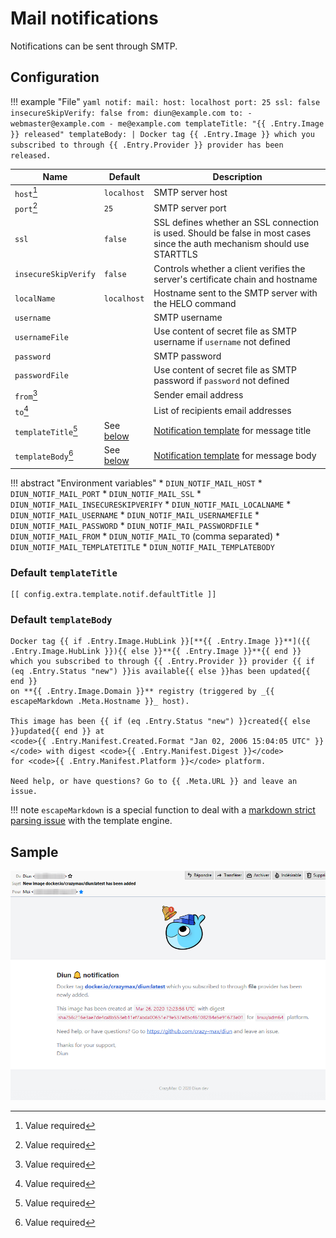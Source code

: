 # Mail notifications

Notifications can be sent through SMTP.

## Configuration

!!! example "File"
    ```yaml
    notif:
      mail:
        host: localhost
        port: 25
        ssl: false
        insecureSkipVerify: false
        from: diun@example.com
        to:
          - webmaster@example.com
          - me@example.com
        templateTitle: "{{ .Entry.Image }} released"
        templateBody: |
          Docker tag {{ .Entry.Image }} which you subscribed to through {{ .Entry.Provider }} provider has been released.
    ```

| Name                  | Default                                    | Description   |
|-----------------------|--------------------------------------------|---------------|
| `host`[^1]            | `localhost`                                | SMTP server host |
| `port`[^1]            | `25`                                       | SMTP server port |
| `ssl`                 | `false`                                    | SSL defines whether an SSL connection is used. Should be false in most cases since the auth mechanism should use STARTTLS |
| `insecureSkipVerify`  | `false`                                    | Controls whether a client verifies the server's certificate chain and hostname |
| `localName`           | `localhost`                                | Hostname sent to the SMTP server with the HELO command |
| `username`            |                                            | SMTP username |
| `usernameFile`        |                                            | Use content of secret file as SMTP username if `username` not defined |
| `password`            |                                            | SMTP password |
| `passwordFile`        |                                            | Use content of secret file as SMTP password if `password` not defined |
| `from`[^1]            |                                            | Sender email address |
| `to`[^1]              |                                            | List of recipients email addresses |
| `templateTitle`[^1]   | See [below](#default-templatetitle)        | [Notification template](../faq.md#notification-template) for message title |
| `templateBody`[^1]    | See [below](#default-templatebody)         | [Notification template](../faq.md#notification-template) for message body |

!!! abstract "Environment variables"
    * `DIUN_NOTIF_MAIL_HOST`
    * `DIUN_NOTIF_MAIL_PORT`
    * `DIUN_NOTIF_MAIL_SSL`
    * `DIUN_NOTIF_MAIL_INSECURESKIPVERIFY`
    * `DIUN_NOTIF_MAIL_LOCALNAME`
    * `DIUN_NOTIF_MAIL_USERNAME`
    * `DIUN_NOTIF_MAIL_USERNAMEFILE`
    * `DIUN_NOTIF_MAIL_PASSWORD`
    * `DIUN_NOTIF_MAIL_PASSWORDFILE`
    * `DIUN_NOTIF_MAIL_FROM`
    * `DIUN_NOTIF_MAIL_TO` (comma separated)
    * `DIUN_NOTIF_MAIL_TEMPLATETITLE`
    * `DIUN_NOTIF_MAIL_TEMPLATEBODY`

### Default `templateTitle`

```
[[ config.extra.template.notif.defaultTitle ]]
```

### Default `templateBody`

```
Docker tag {{ if .Entry.Image.HubLink }}[**{{ .Entry.Image }}**]({{ .Entry.Image.HubLink }}){{ else }}**{{ .Entry.Image }}**{{ end }}
which you subscribed to through {{ .Entry.Provider }} provider {{ if (eq .Entry.Status "new") }}is available{{ else }}has been updated{{ end }}
on **{{ .Entry.Image.Domain }}** registry (triggered by _{{ escapeMarkdown .Meta.Hostname }}_ host).

This image has been {{ if (eq .Entry.Status "new") }}created{{ else }}updated{{ end }} at
<code>{{ .Entry.Manifest.Created.Format "Jan 02, 2006 15:04:05 UTC" }}</code> with digest <code>{{ .Entry.Manifest.Digest }}</code>
for <code>{{ .Entry.Manifest.Platform }}</code> platform.

Need help, or have questions? Go to {{ .Meta.URL }} and leave an issue.
```

!!! note
    `escapeMarkdown` is a special function to deal with a [markdown strict parsing issue](https://github.com/crazy-max/diun/issues/656#issuecomment-1192886488) with the template engine.

## Sample

![](../assets/notif/mail.png)

[^1]: Value required
